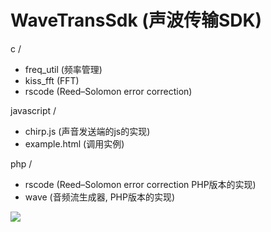 WaveTransSdk (声波传输SDK)
============

c /
- freq_util (频率管理)
- kiss_fft (FFT)
- rscode (Reed–Solomon error correction)

javascript /
- chirp.js (声音发送端的js的实现)
- example.html (调用实例)

php /
- rscode (Reed–Solomon error correction PHP版本的实现)
- wave (音频流生成器, PHP版本的实现)




[![](http://service.t.sina.com.cn/widget/qmd/1656360925/02781ba4/4.png)](http://weibo.com/smcz)
